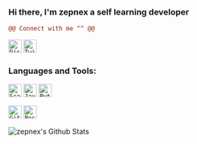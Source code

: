 ### Hi there, I'm zepnex a self learning developer

 ```diff
 @@ Connect with me ^^ @@
 ```

<code><img aligin="left" alt="Discord" width="26px" src="https://img.icons8.com/plasticine/100/000000/discord-logo.png" /></code>
<code><img aligin="left" alt="Twitter" width="26px" src="https://img.icons8.com/officel/30/000000/twitter.png" /></code>


### Languages and Tools:

<code><img aligin="left" alt="Scala" width="26px" src="https://img.icons8.com/dusk/64/000000/scala.png" /></code>
<code><img aligin="left" alt="Java" width="26px" src="https://img.icons8.com/color/96/000000/java-coffee-cup-logo.png" /></code>
<code><img aligin="left" alt="Python" width="26px" src="https://img.icons8.com/color/96/000000/python.png" /></code>

<code><img aligin="left" alt="GitHub" width="26px" src="https://img.icons8.com/color/48/000000/github-2.png" /></code>
<code><img aligin="left" alt="PostgreSQL" width="26px" src="https://img.icons8.com/color/48/000000/postgreesql.png" /></code>


<img aligin="left" alt="zepnex's Github Stats" src="https://github-readme-stats-94bp0qv14.vercel.app/api?username=zepnex&show_icons=true&hide_border=true" />
